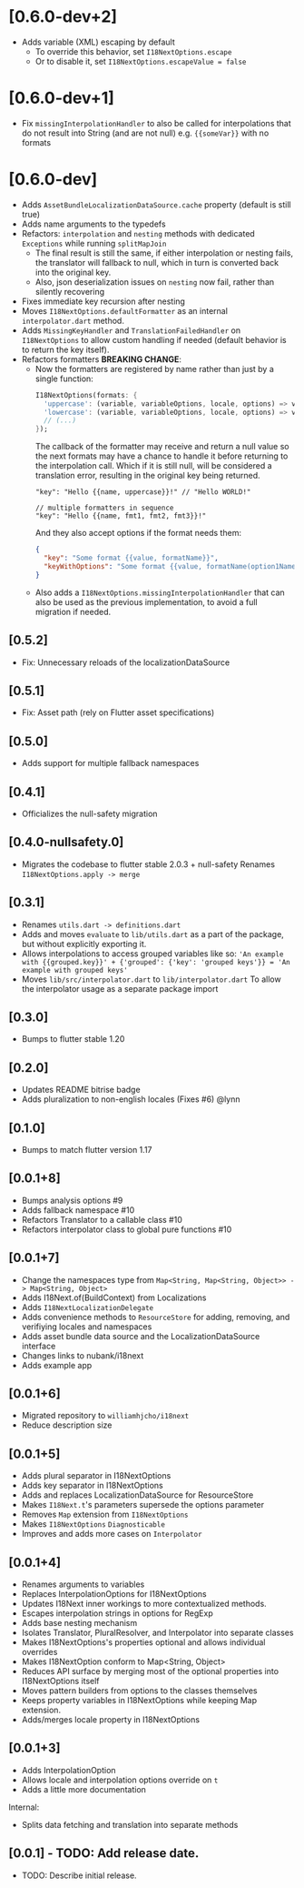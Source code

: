 # [0.6.0-dev+2]

* Adds variable (XML) escaping by default
  * To override this behavior, set `I18NextOptions.escape`
  * Or to disable it, set `I18NextOptions.escapeValue = false`

# [0.6.0-dev+1]

* Fix `missingInterpolationHandler` to also be called for interpolations that do not result into String (and are not null)
  e.g. `{{someVar}}` with no formats

# [0.6.0-dev]

* Adds `AssetBundleLocalizationDataSource.cache` property (default is still true)
* Adds name arguments to the typedefs
* Refactors: `interpolation` and `nesting` methods with dedicated `Exceptions` while running `splitMapJoin`
  * The final result is still the same, if either interpolation or nesting fails, the translator will fallback to null,
    which in turn is converted back into the original key.
  * Also, json deserialization issues on `nesting` now fail, rather than silently recovering
* Fixes immediate key recursion after nesting
* Moves `I18NextOptions.defaultFormatter` as an internal `interpolator.dart` method.
* Adds `MissingKeyHandler` and `TranslationFailedHandler` on `I18NextOptions` to allow custom handling if needed
  (default behavior is to return the key itself).
* Refactors formatters **BREAKING CHANGE**:
  * Now the formatters are registered by name rather than just by a single function:
    ```dart
    I18NextOptions(formats: {
      'uppercase': (variable, variableOptions, locale, options) => variable?.toUpperCase(),
      'lowercase': (variable, variableOptions, locale, options) => variable?.toUpperCase(),
      // (...)
    });
    ```
    The callback of the formatter may receive and return a null value so the next formats may have a chance to handle it
    before returning to the interpolation call. Which if it is still null, will be considered a translation error, resulting 
    in the original key being returned.
    ```
    "key": "Hello {{name, uppercase}}!" // "Hello WORLD!"
    
    // multiple formatters in sequence
    "key": "Hello {{name, fmt1, fmt2, fmt3}}!" 
    ```
    And they also accept options if the format needs them:
    ```json
    {
      "key": "Some format {{value, formatName}}",
      "keyWithOptions": "Some format {{value, formatName(option1Name: option1Value; option2Name: option2Value)}}"
    }
    ```
  * Also adds a `I18NextOptions.missingInterpolationHandler` that can also be used as the previous implementation,
    to avoid a full migration if needed.

## [0.5.2]

* Fix: Unnecessary reloads of the localizationDataSource

## [0.5.1]

* Fix: Asset path (rely on Flutter asset specifications)

## [0.5.0]

* Adds support for multiple fallback namespaces

## [0.4.1]

* Officializes the null-safety migration

## [0.4.0-nullsafety.0]

* Migrates the codebase to flutter stable 2.0.3 + null-safety
  Renames `I18NextOptions.apply -> merge`

## [0.3.1]

* Renames `utils.dart -> definitions.dart`
* Adds and moves `evaluate` to `lib/utils.dart` as a part of the package, but without explicitly exporting it.
* Allows interpolations to access grouped variables like so:
  `'An example with {{grouped.key}}' + {'grouped': {'key': 'grouped keys'}} = 'An example with grouped keys'`
* Moves `lib/src/interpolator.dart` to `lib/interpolator.dart`
  To allow the interpolator usage as a separate package import

## [0.3.0]

* Bumps to flutter stable 1.20

## [0.2.0]

* Updates README bitrise badge
* Adds pluralization to non-english locales (Fixes #6) @lynn

## [0.1.0]

* Bumps to match flutter version 1.17

## [0.0.1+8]

* Bumps analysis options #9
* Adds fallback namespace #10
* Refactors Translator to a callable class #10
* Refactors interpolator class to global pure functions #10

## [0.0.1+7]

* Change the namespaces type from `Map<String, Map<String, Object>> -> Map<String, Object>`
* Adds I18Next.of(BuildContext) from Localizations
* Adds `I18NextLocalizationDelegate`
* Adds convenience methods to `ResourceStore` for adding, removing, and verifiying locales and namespaces
* Adds asset bundle data source and the LocalizationDataSource interface
* Changes links to nubank/i18next
* Adds example app

## [0.0.1+6]

* Migrated repository to `williamhjcho/i18next`
* Reduce description size

## [0.0.1+5]

* Adds plural separator in I18NextOptions
* Adds key separator in I18NextOptions
* Adds and replaces LocalizationDataSource for ResourceStore
* Makes `I18Next.t`'s parameters supersede the options parameter
* Removes `Map` extension from `I18NextOptions`
* Makes `I18NextOptions` `Diagnosticable`
* Improves and adds more cases on `Interpolator`

## [0.0.1+4]

* Renames arguments to variables
* Replaces InterpolationOptions for I18NextOptions
* Updates I18Next inner workings to more contextualized methods.
* Escapes interpolation strings in options for RegExp
* Adds base nesting mechanism
* Isolates Translator, PluralResolver, and Interpolator into separate classes
* Makes I18NextOptions's properties optional and allows individual overrides
* Makes I18NextOption conform to Map<String, Object>
* Reduces API surface by merging most of the optional properties into I18NextOptions itself
* Moves pattern builders from options to the classes themselves
* Keeps property variables in I18NextOptions while keeping Map extension.
* Adds/merges locale property in I18NextOptions

## [0.0.1+3]

* Adds InterpolationOption
* Allows locale and interpolation options override on `t`
* Adds a little more documentation

Internal:
* Splits data fetching and translation into separate methods

## [0.0.1] - TODO: Add release date.

* TODO: Describe initial release.
